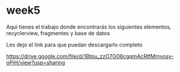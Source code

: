 # week5
Aqui tienes el trabajo donde encontrarás los siguientes elementos, recyclerview, fragmentes y base de datos

Les dejo el link para que puedan descargarlo completo


https://drive.google.com/file/d/1Btpu_zzO7G06cgqmAcRtfMmyosy-oPiH/view?usp=sharing
